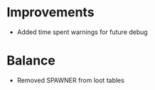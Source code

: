 # Improvements
* Added time spent warnings for future debug
# Balance
* Removed SPAWNER from loot tables